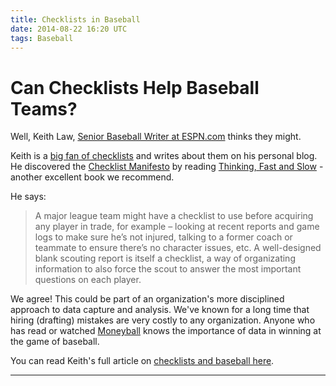```yaml
---
title: Checklists in Baseball
date: 2014-08-22 16:20 UTC
tags: Baseball
---
```


# Can Checklists Help Baseball Teams?

Well, Keith Law, <a href="http://search.espn.go.com/keith-law">Senior Baseball Writer at ESPN.com</a> thinks they might.

Keith is a <a href="http://meadowparty.com/blog/2014/06/11/the-checklist-manifesto/">big fan of checklists</a> and writes about them on his personal blog. He discovered the <a href="http://www.amazon.com/Checklist-Manifesto-How-Things-Right-ebook/dp/B0030V0PEW">Checklist Manifesto</a> by reading <a href="http://www.amazon.com/exec/obidos/ASIN/B00555X8OA/">Thinking, Fast and Slow</a> - another excellent book we recommend.

He says:

> A major league team might have a checklist to use before acquiring any player in trade, for example – looking at recent reports and game logs to make sure he’s not injured, talking to a former coach or teammate to ensure there’s no character issues, etc. A well-designed blank scouting report is itself a checklist, a way of organizating information to also force the scout to answer the most important questions on each player.

We agree! This could be part of an organization's more disciplined approach to data capture and analysis.  We've known for a long time that hiring (drafting) mistakes are very costly to any organization.  Anyone who has read or watched <a href="http://en.wikipedia.org/wiki/Moneyball">Moneyball</a> knows the importance of data in winning at the game of baseball.

You can read Keith's full article on <a href="http://meadowparty.com/blog/2014/06/11/the-checklist-manifesto/">checklists and baseball here</a>.

***
